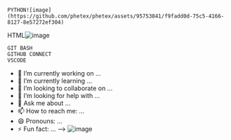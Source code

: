     
    PYTHON![image](https://github.com/phetex/phetex/assets/95753841/f9fadd0d-75c5-4166-8127-8e57272ef304)

   HTML![image](https://github.com/phetex/phetex/assets/95753841/95dc17d6-ac02-4761-a2c0-b986ae85dab0)
  
    GIT BASH
    GITHUB CONNECT
    VSCODE
- 🔭 I’m currently working on ...
- 🌱 I’m currently learning ...
- 👯 I’m looking to collaborate on ...
- 🤔 I’m looking for help with ...
- 💬 Ask me about ...
- 📫 How to reach me: ...
- 😄 Pronouns: ...
- ⚡ Fun fact: ...
-->
![image](https://github.com/phetex/phetex/assets/95753841/362bfb63-d02c-4994-a291-8f791009b1fe)

<!--
**phetex/phetex** is a ✨ _special_ ✨ repository because its `README.md` (this file) appears on your GitHub profile.

Here are some ideas to get you started:

- 🔭 I’m currently working on ...
- 🌱 I’m currently learning ...
- 👯 I’m looking to collaborate on ...
- 🤔 I’m looking for help with ...
- 💬 Ask me about ...
- 📫 How to reach me: ...
- 😄 Pronouns: ...
- ⚡ Fun fact: ...
-->
